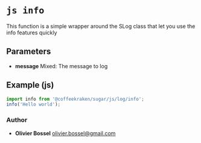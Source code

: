 


<!-- @namespace    sugar.js.info -->

# ```js info ```


This function is a simple wrapper around the SLog class that let you use the info features quickly

## Parameters

- **message**  Mixed: The message to log



## Example (js)

```js
import info from '@coffeekraken/sugar/js/log/info';
info('Hello world');
```


### Author
- **Olivier Bossel** <a href="mailto:olivier.bossel@gmail.com">olivier.bossel@gmail.com</a> 



